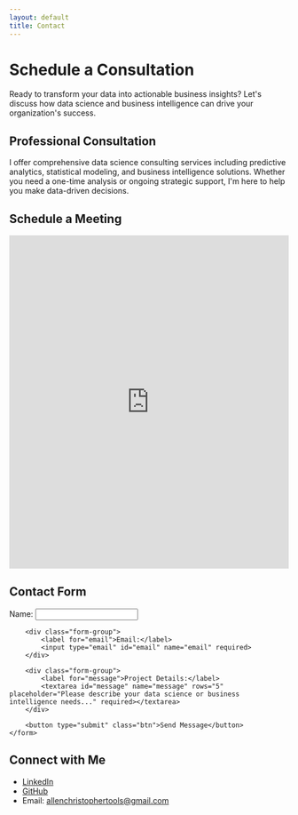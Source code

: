 ```yaml
---
layout: default
title: Contact
---
```


# Schedule a Consultation

Ready to transform your data into actionable business insights? Let's discuss how data science and business intelligence can drive your organization's success.

## Professional Consultation

I offer comprehensive data science consulting services including predictive analytics, statistical modeling, and business intelligence solutions. Whether you need a one-time analysis or ongoing strategic support, I'm here to help you make data-driven decisions.

## Schedule a Meeting

<div class="calendar-container">
    <iframe src="https://calendar.google.com/calendar/embed?src=bc8f281fe0b4d49c1abeaff24c95c8b762e53852fa14df9bf4424d80ab62fe05%40group.calendar.google.com" 
            style="border: 0" 
            width="100%" 
            height="600" 
            frameborder="0" 
            scrolling="no">
    </iframe>
</div>

## Contact Form

<div class="contact-form">
    <form action="https://formspree.io/f/mnndvyjo" method="POST">
        <div class="form-group">
            <label for="name">Name:</label>
            <input type="text" id="name" name="name" required>
        </div>
        
        <div class="form-group">
            <label for="email">Email:</label>
            <input type="email" id="email" name="email" required>
        </div>
        
        <div class="form-group">
            <label for="message">Project Details:</label>
            <textarea id="message" name="message" rows="5" placeholder="Please describe your data science or business intelligence needs..." required></textarea>
        </div>
        
        <button type="submit" class="btn">Send Message</button>
    </form>
</div>

## Connect with Me

- [LinkedIn](https://linkedin.com/in/allentools)
- [GitHub](https://github.com/kayfay)
- Email: allenchristophertools@gmail.com 